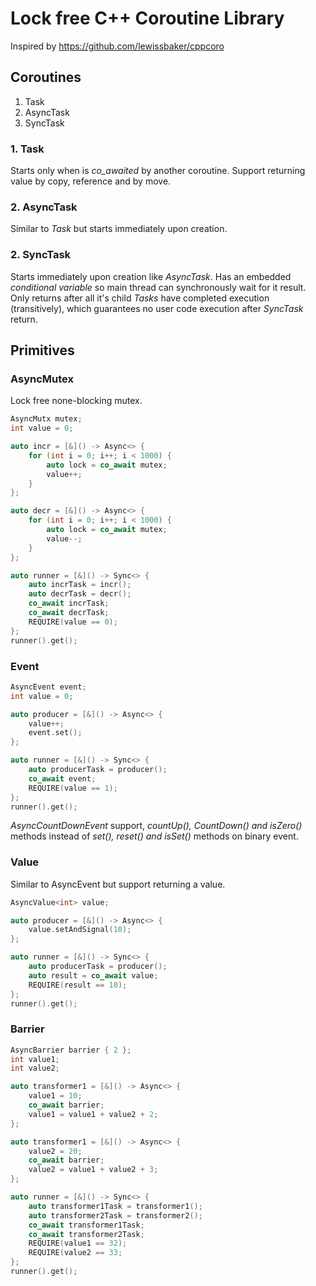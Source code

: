 # Lock free C++ Coroutine Library #

Inspired by https://github.com/lewissbaker/cppcoro

## Coroutines ##

1. Task
2. AsyncTask
3. SyncTask

### 1. Task ###
Starts only when is _co_awaited_ by another coroutine.
Support returning value by copy, reference and by move.

### 2. AsyncTask ###
Similar to _Task_ but starts immediately upon creation.

### 2. SyncTask ###
Starts immediately upon creation like _AsyncTask_. 
Has an embedded _conditional variable_ so main thread can 
synchronously wait for it result.
Only returns after all it's child _Tasks_ have completed execution 
(transitively), which guarantees no user code execution after
_SyncTask_ return.

## Primitives ##

### AsyncMutex ###
Lock free none-blocking mutex.

```c++
AsyncMutx mutex;
int value = 0;

auto incr = [&]() -> Async<> {
    for (int i = 0; i++; i < 1000) {
        auto lock = co_await mutex;
        value++;
    }
};

auto decr = [&]() -> Async<> {
    for (int i = 0; i++; i < 1000) {
        auto lock = co_await mutex;
        value--;
    }
};

auto runner = [&]() -> Sync<> {
    auto incrTask = incr();
    auto decrTask = decr();
    co_await incrTask;
    co_await decrTask;
    REQUIRE(value == 0);
};
runner().get();
```

### Event ###
```c++
AsyncEvent event;
int value = 0;

auto producer = [&]() -> Async<> {
    value++;
    event.set();
};

auto runner = [&]() -> Sync<> {
    auto producerTask = producer();
    co_await event;
    REQUIRE(value == 1);
};
runner().get();

```

_AsyncCountDownEvent_ support, _countUp(), CountDown() 
and isZero()_ methods instead of _set(), reset() and isSet()_ methods on binary event.

### Value ###
Similar to AsyncEvent but support returning a value.

```c++
AsyncValue<int> value;

auto producer = [&]() -> Async<> {
    value.setAndSignal(10);
};

auto runner = [&]() -> Sync<> {
    auto producerTask = producer();
    auto result = co_await value;
    REQUIRE(result == 10);
};
runner().get();

```

### Barrier ###

```c++
AsyncBarrier barrier { 2 };
int value1;
int value2;

auto transformer1 = [&]() -> Async<> {
    value1 = 10;
    co_await barrier;
    value1 = value1 + value2 + 2;
};

auto transformer1 = [&]() -> Async<> {
    value2 = 20;
    co_await barrier;
    value2 = value1 + value2 + 3;
};

auto runner = [&]() -> Sync<> {
    auto transformer1Task = transformer1();
    auto transformer2Task = transformer2();
    co_await transformer1Task;
    co_await transformer2Task;
    REQUIRE(value1 == 32);
    REQUIRE(value2 == 33;
};
runner().get();

```

